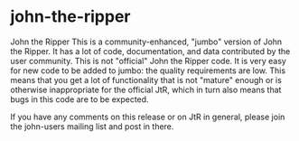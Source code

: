 # john-the-ripper
John the Ripper
This is a community-enhanced, "jumbo" version of John the Ripper. It has a lot of code, documentation, and data contributed by the user community. This is not "official" John the Ripper code. It is very easy for new code to be added to jumbo: the quality requirements are low. This means that you get a lot of functionality that is not "mature" enough or is otherwise inappropriate for the official JtR, which in turn also means that bugs in this code are to be expected.

If you have any comments on this release or on JtR in general, please join the john-users mailing list and post in there.
